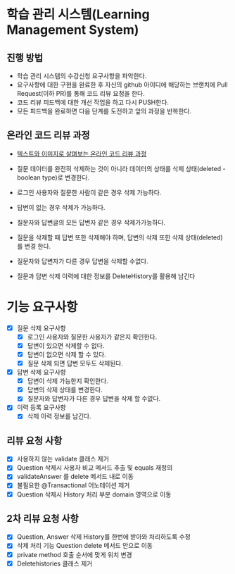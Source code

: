 # 학습 관리 시스템(Learning Management System)
## 진행 방법
* 학습 관리 시스템의 수강신청 요구사항을 파악한다.
* 요구사항에 대한 구현을 완료한 후 자신의 github 아이디에 해당하는 브랜치에 Pull Request(이하 PR)를 통해 코드 리뷰 요청을 한다.
* 코드 리뷰 피드백에 대한 개선 작업을 하고 다시 PUSH한다.
* 모든 피드백을 완료하면 다음 단계를 도전하고 앞의 과정을 반복한다.

## 온라인 코드 리뷰 과정
* [텍스트와 이미지로 살펴보는 온라인 코드 리뷰 과정](https://github.com/next-step/nextstep-docs/tree/master/codereview)


* 질문 데이터를 완전히 삭제하는 것이 아니라 데이터의 상태를 삭제 상태(deleted - boolean type)로 변경한다.
* 로그인 사용자와 질문한 사람이 같은 경우 삭제 가능하다.
* 답변이 없는 경우 삭제가 가능하다.
* 질문자와 답변글의 모든 답변자 같은 경우 삭제가가능하다.
* 질문을 삭제할 때 답변 또한 삭제해야 하며, 답변의 삭제 또한 삭제 상태(deleted)를 변경
한다.
* 질문자와 답변자가 다른 경우 답변을 삭제할 수없다.
* 질문과 답변 삭제 이력에 대한 정보를 DeleteHistory를 활용해 남긴다

# 기능 요구사항
* [x] 질문 삭제 요구사항
  * [x] 로그인 사용자와 질문한 사용자가 같은지 확인한다.
  * [X] 답변이 있으면 삭제할 수 없다. 
  * [X] 답변이 없으면 삭제 할 수 있다.
  * [X] 질문 삭제 되면 답변 모두도 삭제된다.
* [x] 답변 삭제 요구사항
  * [X] 답변이 삭제 가능한지 확인한다.
  * [X] 답변의 삭제 상태를 변경한다.
  * [X] 질문자와 답변자가 다른 경우 답변을 삭제 할 수없다.
* [x] 이력 등록 요구사항 
  * [x] 삭제 이력 정보를 남긴다.

## 리뷰 요청 사항
* [x] 사용하지 않는 validate 클래스 제거
* [x] Question 삭제시 사용자 비교 메서드 추출 및 equals 재정의
* [x] validateAnswer 를 delete 메서드 내로 이동
* [x] 불필요한 @Transactional 어노테이션 제거 
* [x] Question 삭제시 History 처리 부분 domain 영역으로 이동 

## 2차 리뷰 요청 사항 
* [x] Question, Answer 삭제 History를 한번에 받아와 처리하도록 수정 
* [x] 삭제 처리 기능 Question delete 메서드 안으로 이동 
* [x] private method 호출 순서에 맞게 위치 변경
* [x] Deletehistories 클래스 제거
